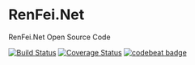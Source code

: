# RenFei.Net
RenFei.Net Open Source Code

 [![Build Status](https://travis-ci.org/NeilRen/RenFei.Net.svg?branch=master)](https://travis-ci.org/NeilRen/RenFei.Net)
 [![Coverage Status](https://coveralls.io/repos/github/NeilRen/RenFei.Net/badge.svg?branch=master)](https://coveralls.io/github/NeilRen/RenFei.Net?branch=master)
 [![codebeat badge](https://codebeat.co/badges/aa156256-094d-4d10-8df3-34682eac16b0)](https://codebeat.co/projects/github-com-neilren-renfei-net-master)